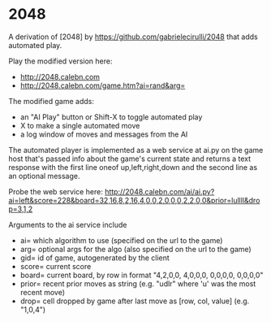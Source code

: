 # 2048
A derivation of [2048] by https://github.com/gabrielecirulli/2048 that adds automated play.

Play the modified version here:
* http://2048.calebn.com
* http://2048.calebn.com/game.htm?ai=rand&arg=

The modified game adds:
* an "AI Play" button or Shift-X to toggle automated play
* X to make a single automated move
* a log window of moves and messages from the AI

The automated player is implemented as a web service at ai.py on the
game host that's passed info about the game's current state and
returns a text response with the first line oneof up,left,right,down
and the second line as an optional message.

Probe the web service here:
http://2048.calebn.com/ai/ai.py?ai=left&score=228&board=32,16,8,2,16,4,0,0,2,0,0,0,2,2,0,0&prior=lullll&drop=3,1,2

Arguments to the ai service include
*  ai=     which algorithm to use (specified on the url to the game)
*  arg=    optional args for the algo (also specified on the url to the game)
*  gid=    id of game, autogenerated by the client
*  score=  current score
*  board=  current board, by row in format "4,2,0,0, 4,0,0,0, 0,0,0,0, 0,0,0,0"
*  prior=  recent prior moves as string (e.g. "udlr" where 'u' was the most recent move)
*  drop=   cell dropped by game after last move as [row, col, value] (e.g. "1,0,4")

